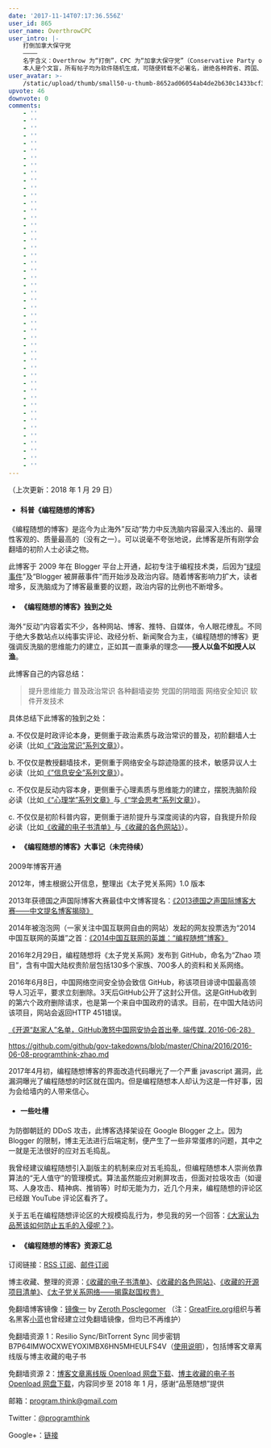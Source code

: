 ```yaml
---
date: '2017-11-14T07:17:36.556Z'
user_id: 865
user_name: OverthrowCPC
user_intro: |-
    打倒加拿大保守党
    ————
    名字含义：Overthrow 为“打倒”，CPC 为“加拿大保守党”（Conservative Party of Canada）。
    本人是个文盲，所有帖子均为软件随机生成，可随便转载不必署名，谢绝各种跨省、跨国、跨球行动。
user_avatar: >-
    /static/upload/thumb/small50-u-thumb-8652ad06054ab4de2b630c1433bcf39da043b3e0921.png
upvote: 46
downvote: 0
comments:
    - ''
    - ''
    - ''
    - ''
    - ''
    - ''
    - ''
    - ''
    - ''
    - ''
    - ''
    - ''
    - ''
    - ''
    - ''
    - ''
    - ''
    - ''
    - ''
    - ''
    - ''
    - ''
    - ''
    - ''
    - ''
    - ''
    - ''
    - ''
    - ''
    - ''
    - ''
    - ''
    - ''
    - ''
    - ''
    - ''
    - ''
    - ''
    - ''
    - ''
    - ''
    - ''
    - ''
    - ''
    - ''
    - ''
    - ''
    - ''
---
```


（上次更新：2018 年 1 月 29 日）

  

  

*   #### **科普《编程随想的博客》**
    

  

《编程随想的博客》是迄今为止海外”反动“势力中反洗脑内容最深入浅出的、最理性客观的、质量最高的（没有之一）。可以说毫不夸张地说，此博客是所有刚学会翻墙的初阶人士必读之物。

此博客于 2009 年在 Blogger 平台上开通，起初专注于编程技术类，后因为“[绿坝事件](https://zh.wikipedia.org/zh-hans/%E7%B6%A0%E5%A3%A9%C2%B7%E8%8A%B1%E5%AD%A3%E8%AD%B7%E8%88%AA)”及“Blogger 被屏蔽事件”而开始涉及政治内容。随着博客影响力扩大，读者增多，反洗脑成为了博客最重要的议题，政治内容的比例也不断增多。

  

  

*   #### **《编程随想的博客》独到之处**
    

  

海外“反动”内容着实不少，各种网站、博客、推特、自媒体，令人眼花缭乱。不同于绝大多数站点以纯事实评论、政经分析、新闻聚合为主，《编程随想的博客》更强调反洗脑的思维能力的建立，正如其一直秉承的理念——**授人以鱼不如授人以渔**。

此博客自己的内容总结：

> 提升思维能力 普及政治常识 各种翻墙姿势 党国的阴暗面 网络安全知识 软件开发技术

具体总结下此博客的独到之处：

a. 不仅仅是时政评论本身，更侧重于政治素质与政治常识的普及，初阶翻墙人士必读（比如[《“政治常识”系列文章》](https://program-think.blogspot.com/search/label/%E6%94%BF%E6%B2%BB.%E5%B8%B8%E8%AF%86)）。

b. 不仅仅是教授翻墙技术，更侧重于网络安全与踪迹隐匿的技术，敏感异议人士必读（比如[《”信息安全”系列文章》](https://program-think.blogspot.com/search/label/IT.%E4%BF%A1%E6%81%AF%E5%AE%89%E5%85%A8)）。

c. 不仅仅是反动内容本身，更侧重于心理素质与思维能力的建立，摆脱洗脑阶段必读（比如[《“心理学”系列文章》](https://program-think.blogspot.com/search/label/%E5%BF%83%E7%90%86%E5%AD%A6)与[《“学会思考”系列文章》](https://program-think.blogspot.com/search/label/%E5%AD%A6%E4%BC%9A%E6%80%9D%E8%80%83)）。

c. 不仅仅是初阶科普内容，更侧重于进阶提升与深度阅读的内容，自我提升阶段必读（比如[《收藏的电子书清单》](https://github.com/programthink/books)与[《收藏的各色网站》](https://github.com/programthink/sites)）。

  

  

*   #### **《编程随想的博客》大事记（未完待续）**
    

  

2009年博客开通

2012年，博主根据公开信息，整理出《太子党关系网》1.0 版本  

2013年获德国之声国际博客大赛最佳中文博客提名：[《2013德国之声国际博客大赛——中文提名博客揭晓》](http://www.dw.com/zh/2013%E5%BE%B7%E5%9B%BD%E4%B9%8B%E5%A3%B0%E5%9B%BD%E9%99%85%E5%8D%9A%E5%AE%A2%E5%A4%A7%E8%B5%9B%E4%B8%AD%E6%96%87%E6%8F%90%E5%90%8D%E5%8D%9A%E5%AE%A2%E6%8F%AD%E6%99%93/a-16716065)

2014年被泡泡网（一家关注中国互联网自由的网站）发起的网友投票选为“2014中国互联网的英雄”之首：[《2014中国互联网的英雄：“编程随想”博客》](https://pao-pao.net/article/323)

2016年2月29日，编程随想将《太子党关系网》发布到 GitHub，命名为“Zhao 项目”，含有中国大陆权贵阶层包括130多个家族、700多人的资料和关系网络。

2016年6月8日，中国网络空间安全协会致信 GitHub，称该项目诽谤中国最高领导人习近平，要求立刻删除。3天后GitHub公开了这封公开信。这是GitHub收到的第六个政府删除请求，也是第一个来自中国政府的请求。目前，在中国大陆访问该项目，网站会返回HTTP 451错误。

[《开源“赵家人”名单，GitHub激怒中国网安协会首出拳. 端传媒. 2016-06-28》](https://theinitium.com/article/20160628-mainland-githubcensor/)

https://github.com/github/gov-takedowns/blob/master/China/2016/2016-06-08-programthink-zhao.md

2017年4月初，编程随想博客的界面改造代码曝光了一个严重 javascript 漏洞，此漏洞曝光了编程随想的时区就在国内。但是编程随想本人却认为这是一件好事，因为会给墙内的人带来信心。

  

  

*   #### **一些吐槽**
    

  

为防御朝廷的 DDoS 攻击，此博客选择架设在 Google Blogger 之上。因为 Blogger 的限制，博主无法进行后端定制，便产生了一些非常蛋疼的问题，其中之一就是无法很好的应对五毛捣乱。

我曾经建议编程随想引入副版主的机制来应对五毛捣乱，但编程随想本人崇尚依靠算法的“无人值守”的管理模式。算法虽然能应对刷屏攻击，但面对拉圾攻击（如谩骂、人身攻击、精神病、推销等）时却无能为力，近几个月来，编程随想的评论区已经跟 YouTube 评论区看齐了。

关于五毛在编程随想评论区的大规模捣乱行为，参见我的另一个回答：[《大家认为品葱该如何防止五毛的入侵呢？》](https://pin-cong.com/p/26211/?s=26444)。  

  

  

*   #### **《编程随想的博客》资源汇总**
    

  

订阅链接：[RSS 订阅](https://feeds2.feedburner.com/programthink)、[邮件订阅](https://program-think.blogspot.com/2013/06/email-subscription.html)

博主收藏、整理的资源：[《收藏的电子书清单》](https://github.com/programthink/books)、[《收藏的各色网站》](https://github.com/programthink/sites)、[《收藏的开源项目清单》](https://github.com/programthink/opensource)、[《太子党关系网络——揭露赵国权贵》](https://github.com/programthink/zhao)

免翻墙博客镜像：[镜像一](https://rawgit.com/posclegom/programthinkmirror/master/) by [Zeroth Posclegomer](https://www.blogger.com/profile/14439295490056470318) （注：[GreatFire.org](https://greatfire.org/)组织与著名黑客[小蓝](https://plus.google.com/107600639203534724051)也曾经建立过免翻墙镜像，但均已不再维护）

免翻墙资源 1：Resilio Sync/BitTorrent Sync 同步密钥 B7P64IMWOCXWEYOXIMBX6HN5MHEULFS4V（[使用说明](https://program-think.blogspot.com/2015/03/blog-sync.html)），包括博客文章离线版与博主收藏的电子书

免翻墙资源 2：[博客文章离线版 Openload 网盘下载](https://openload.co/f/0SU3IdZ9Lo8/program-think_blog_sync_201801.zip)、[博主收藏的电子书 Openload 网盘下载](https://ipfs.ink/e/QmXffzHhLioDhBzMbnM4fo6hKbDUJGtJMNegLK4ZmWLKV7)，内容同步至 2018 年 1 月，感谢“品葱随想”提供

  

邮箱：[program.think@gmail.com](mailto:program.think@gmail.com)  

Twitter：[@programthink](https://twitter.com/programthink)

Google+：[链接](https://plus.google.com/113559088971921339544)
